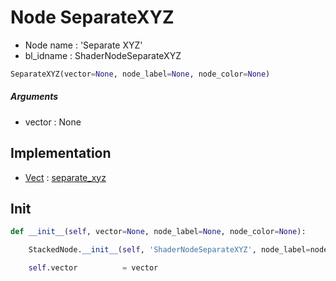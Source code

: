 # Node SeparateXYZ

- Node name : 'Separate XYZ'
- bl_idname : ShaderNodeSeparateXYZ


``` python
SeparateXYZ(vector=None, node_label=None, node_color=None)
```
##### Arguments

- vector : None

## Implementation

- [Vect](/docs/GeoNodes/Vect.md) : [separate_xyz](/docs/GeoNodes/Vect.md#separate_xyz)

## Init

``` python
def __init__(self, vector=None, node_label=None, node_color=None):

    StackedNode.__init__(self, 'ShaderNodeSeparateXYZ', node_label=node_label, node_color=node_color)

    self.vector          = vector
```
